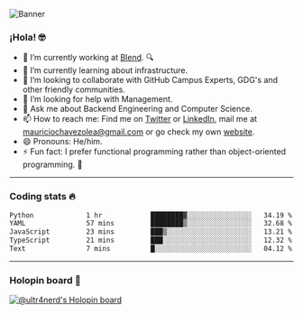 ![Banner](banner.gif)
### ¡Hola! 🤓

- 🔭 I’m currently working at [Blend](https://blend.com/). 🔍
- 🌱 I’m currently learning about infrastructure.
- 👯 I’m looking to collaborate with GitHub Campus Experts, GDG's and other friendly communities.
- 🤔 I’m looking for help with Management.
- 💬 Ask me about Backend Engineering and Computer Science.
- 📫 How to reach me: Find me on [Twitter](https://twitter.com/ultr4nerd) or [LinkedIn](https://www.linkedin.com/in/ultr4nerd), mail me at [mauriciochavezolea@gmail.com](mailto:mauriciochavezolea@gmail.com) or go check my own [website](https://mauriciochavez.dev).
- 😄 Pronouns: He/him. 
- ⚡ Fun fact: I prefer functional programming rather than object-oriented programming. 🤭
---

### Coding stats 🔥

<!--START_SECTION:waka-->

```txt
Python             1 hr            ████████▓░░░░░░░░░░░░░░░░   34.19 %
YAML               57 mins         ████████▒░░░░░░░░░░░░░░░░   32.68 %
JavaScript         23 mins         ███▒░░░░░░░░░░░░░░░░░░░░░   13.21 %
TypeScript         21 mins         ███░░░░░░░░░░░░░░░░░░░░░░   12.32 %
Text               7 mins          █░░░░░░░░░░░░░░░░░░░░░░░░   04.12 %
```

<!--END_SECTION:waka-->

---

### Holopin board 🦖

[![@ultr4nerd's Holopin board](https://holopin.me/ultr4nerd)](https://holopin.io/@ultr4nerd)
